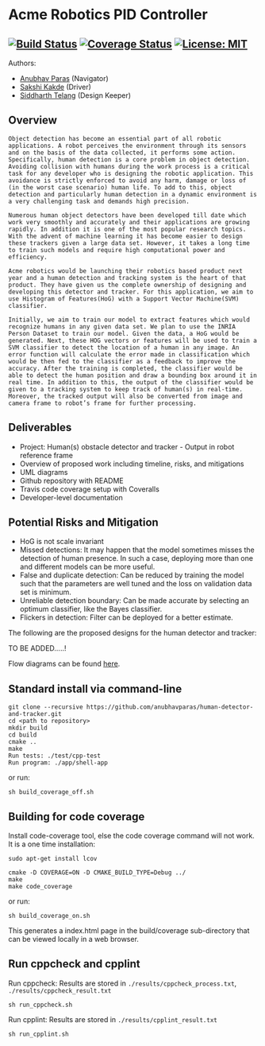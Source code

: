 # Acme Robotics PID Controller
[![Build Status](https://app.travis-ci.com/anubhavparas/human-detector-and-tracker.svg?branch=main)](https://app.travis-ci.com/anubhavparas/human-detector-and-tracker)
[![Coverage Status](https://coveralls.io/repos/github/anubhavparas/human-detector-and-tracker/badge.png?branch=main)](https://coveralls.io/github/anubhavparas/human-detector-and-tracker?branch=main)
[![License: MIT](https://img.shields.io/badge/License-MIT-blue.svg)](https://opensource.org/licenses/MIT)
---

Authors: 
- [Anubhav Paras](https://github.com/anubhavparas) (Navigator)
- [Sakshi Kakde](https://github.com/sakshikakde) (Driver)
- [Siddharth Telang](https://github.com/siddharthtelang) (Design Keeper)

## Overview
```
Object detection has become an essential part of all robotic applications. A robot perceives the environment through its sensors and on the basis of the data collected, it performs some action. Specifically, human detection is a core problem in object detection. Avoiding collision with humans during the work process is a critical task for any developer who is designing the robotic application. This avoidance is strictly enforced to avoid any harm, damage or loss of (in the worst case scenario) human life. To add to this, object detection and particularly human detection in a dynamic environment is a very challenging task and demands high precision.

Numerous human object detectors have been developed till date which work very smoothly and accurately and their applications are growing rapidly. In addition it is one of the most popular research topics. With the advent of machine learning it has become easier to design these trackers given a large data set. However, it takes a long time to train such models and require high computational power and efficiency.

Acme robotics would be launching their robotics based product next year and a human detection and tracking system is the heart of that product. They have given us the complete ownership of designing and developing this detector and tracker. For this application, we aim to use Histogram of Features(HoG) with a Support Vector Machine(SVM) classifier.

Initially, we aim to train our model to extract features which would recognize humans in any given data set. We plan to use the INRIA Person Dataset to train our model. Given the data, a HoG would be generated. Next, these HOG vectors or features will be used to train a SVM classifier to detect the location of a human in any image. An error function will calculate the error made in classification which would be then fed to the classifier as a feedback to improve the accuracy. After the training is completed, the classifier would be able to detect the human position and draw a bounding box around it in real time. In addition to this, the output of the classifier would be given to a tracking system to keep track of human(s) in real-time. Moreover, the tracked output will also be converted from image and camera frame to robot’s frame for further processing.
```

## Deliverables
- Project: Human(s) obstacle detector and tracker - Output in robot reference frame
- Overview of proposed work including timeline, risks, and mitigations
- UML diagrams
- Github repository with README
- Travis code coverage setup with Coveralls
- Developer-level documentation

## Potential Risks and Mitigation
- HoG is not scale invariant
- Missed detections: It may happen that the model sometimes misses the detection of human presence. In such a case, deploying more than one and different models can be more useful.
- False and duplicate detection: Can be reduced by training the model such that the parameters are well tuned and the loss on validation data set is minimum.
- Unreliable detection boundary: Can be made accurate by selecting an optimum classifier, like the Bayes classifier.
- Flickers in detection: Filter can be deployed for a better estimate.

The following are the proposed designs for the human detector and tracker: 

TO BE ADDED.....!

Flow diagrams can be found [here](./docs/images/).



## Standard install via command-line
```
git clone --recursive https://github.com/anubhavparas/human-detector-and-tracker.git
cd <path to repository>
mkdir build
cd build
cmake ..
make
Run tests: ./test/cpp-test
Run program: ./app/shell-app
```
or run: 
```
sh build_coverage_off.sh
```

## Building for code coverage
Install code-coverage tool, else the code coverage command will not work. It is a one time installation: 
```
sudo apt-get install lcov
```
```
cmake -D COVERAGE=ON -D CMAKE_BUILD_TYPE=Debug ../
make
make code_coverage
```

or run: 
```
sh build_coverage_on.sh
```

This generates a index.html page in the build/coverage sub-directory that can be viewed locally in a web browser.

## Run cppcheck and cpplint
Run cppcheck: Results are stored in `./results/cppcheck_process.txt`, `./results/cppcheck_result.txt` 
```
sh run_cppcheck.sh
```

Run cpplint: Results are stored in `./results/cpplint_result.txt`
```
sh run_cpplint.sh
```




